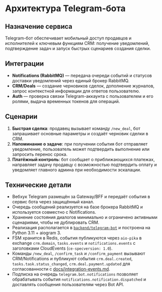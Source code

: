 # Архитектура Telegram-бота

## Назначение сервиса
Telegram-бот обеспечивает мобильный доступ продавцов и исполнителей к ключевым функциям CRM: получение уведомлений, подтверждение задач и запуск быстрых сценариев создания сделки.

## Интеграции
- **Notifications (RabbitMQ)** — передача очереди событий и статусов доставки уведомлений через единый брокер RabbitMQ.
- **CRM/Deals** — создание черновиков сделок, дополнение журналов, запрос контекстной информации для ответов пользователю.
- **Auth** — проверка связки Telegram-аккаунта с пользователем и его ролями, выдача временных токенов для операций.

## Сценарии
1. **Быстрая сделка**: продавец вызывает команду `/new_deal`, бот запрашивает основные параметры и создаёт черновик сделки в CRM.
2. **Напоминание о задаче**: при получении события бот отправляет уведомление, пользователь может подтвердить выполнение или запросить перенос срока.
3. **Платёжный контроль**: бот сообщает о приближающихся платежах, направляет задачу продавцу с возможностью подтвердить оплату и уведомляет главного админа при необходимости эскалации.

## Технические детали
- Вебхук Telegram размещён за Gateway/BFF и передаёт события в сервис бота через защищённый канал.
- Очередь сообщений реализуется на базе брокера RabbitMQ и используется совместно с Notifications.
- Хранение состояния диалогов минимально и ограничено активными сценариями, чтобы не дублировать CRM.
- Реализация располагается в [`backend/telegram-bot`](../backend/telegram-bot/README.md) и построена на Python 3.11 + aiogram 3.
- FSM хранится в Redis, события публикуются через `aio-pika` в exchange `crm.domain`, `tasks.events` и `notifications.events` с
  заголовками CloudEvents (`ce-specversion: 1.0`).
- Команды `/new_deal`, `/confirm_task` и `/confirm_payment` вызывают CRM/Notifications и публикуют события `crm.deal.created`,
  `tasks.task.status_changed`, `crm.deal.payment.updated` для согласованности с [docs/integration-events.md](integration-events.md).
- Подписка на очередь `telegram.bot.notifications` позволяет обрабатывать события `notifications.notification.dispatched` и
  доставлять сообщения пользователям через Bot API.

